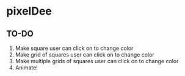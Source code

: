# pixelDee
 
## TO-DO

1. Make square user can click on to change color
2. Make grid of squares user can click on to change color
3. Make multiple grids of squares user can click on to change color
4. Animate!
